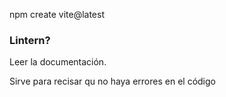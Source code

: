 npm create vite@latest

<h3>Lintern?</h3>
Leer la documentación.

Sirve para recisar qu no haya errores en el código

